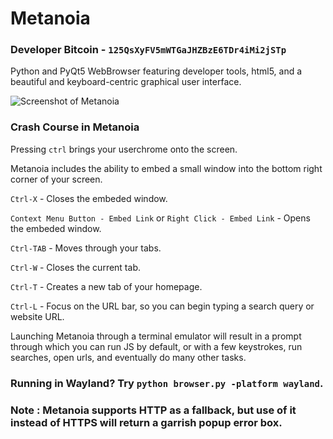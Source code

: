 # Metanoia
### Developer Bitcoin - `125QsXyFV5mWTGaJHZBzE6TDr4iMi2jSTp`

Python and PyQt5 WebBrowser featuring developer tools, html5, and a beautiful and keyboard-centric graphical user interface. 

![Screenshot of Metanoia](http://getgle.ga/drive/threads/fileUploads/583.png)

### Crash Course in Metanoia

Pressing `ctrl` brings your userchrome onto the screen.

Metanoia includes the ability to embed a small window into the bottom right corner of your screen.

`Ctrl-X` - Closes the embeded window.

`Context Menu Button - Embed Link` or `Right Click - Embed Link` - Opens the embeded window.

`Ctrl-TAB` - Moves through your tabs. 

`Ctrl-W` - Closes the current tab.

`Ctrl-T` - Creates a new tab of your homepage.

`Ctrl-L` - Focus on the URL bar, so you can begin typing a search query or website URL.

Launching Metanoia through a terminal emulator will result in a prompt through which you can run JS by default, or with a few keystrokes, run searches, open urls, and eventually do many other tasks.

### Running in Wayland? Try `python browser.py -platform wayland`.

### Note : Metanoia supports HTTP as a fallback, but use of it instead of HTTPS will return a garrish popup error box. 
